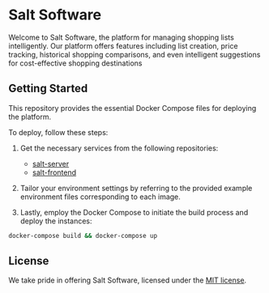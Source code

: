 # Salt Software

Welcome to Salt Software, the platform for managing shopping lists intelligently.
Our platform offers features including list creation, price tracking, historical shopping comparisons, and even intelligent suggestions for cost-effective shopping destinations

## Getting Started

This repository provides the essential Docker Compose files for deploying the platform.

To deploy, follow these steps:

1. Get the necessary services from the following repositories:
   - [salt-server](https://github.com/marcosvsilva/salt-server)
   - [salt-frontend](https://github.com/marcosvsilva/salt-frontend)

2. Tailor your environment settings by referring to the provided example environment files corresponding to each image.

3. Lastly, employ the Docker Compose to initiate the build process and deploy the instances:

```bash
docker-compose build && docker-compose up
```

## License

We take pride in offering Salt Software, licensed under the [MIT license](https://mit-license.org/). 
